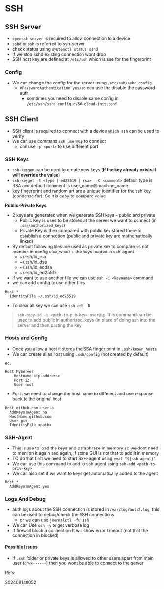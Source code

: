 # SSH

## SSH Server
- `openssh-server` is required to allow connection to a device
- `sshd` or `ssh` is referred to ssh-server
- check status using `systemctl status sshd`
- If we stop sshd existing connection wont drop
- SSH host key are defined at `/etc/ssh` which is use for the fingerprint 

### Config
- We can change the config for the server using `/etc/ssh/sshd_config`
    - `#PasswordAuthentication yes/no` can use the disable the password auth
        - somtimes you need to disable same config in `/etc/ssh/sshd_config.d/50-cloud-init.conf`

## SSH Client
- SSH client is required to connect with a device `which ssh` can be used to verify
- We can use command `ssh user@ip` to connect
    - can use `-p <port>` to use different port

### SSH Keys
- `ssh-keygen` can be used to create new keys (**If the key already exists it will override the value**)
- `ssh-keyget -t <type | ed25519 | rsa>  -C <comment>` default type is RSA and default comment is user_name@machine_name
- key fingerprint and random art are a unique identifier for the ssh key (condense for), So it is easy to compare value

**Public-Private Keys**
- 2 keys are generated when we generate SSH keys - public and private
    - Public Key is used to be stored at the server we want to connect (in `.ssh/authorized_keys`)
    - Private Key is then compared with public key stored there to establish a connection (public and private key are mathematically linked)
- By default following files are used as private key to compare (is not mention in config else_wise) + the keys loaded in ssh-agent 
    - ~/.ssh/id_rsa
    - ~/.ssh/id_dsa
    - ~/.ssh/id_ecdsa
    - ~/.ssh/id_ed25519
- if we want to use another file we can use `ssh -i <keyname>` command
- we can add config to use other files
```
Host *
  IdentityFile ~/.ssh/id_ed25519
```

- To clear all key we can use `ssh-add -D`

> `ssh-copy-id -i <path-to-pub-key> user@ip` This command can be used to add public in authorized_keys (in place of doing ssh into the server and then pasting the key)

### Hosts and Config
- Once you allow a host it stores the SSA finger print in `.ssh/known_hosts`
- We can create alias host using `.ssh/config` (not created by default)
```
eg.

Host MyServer
    Hostname <ip-address>
    Port 22
    User root
```
- For it we need to change the host name to different and use response back to the original host
```
Host github.com-user-a
  AddKeysToAgent no
  HostName github.com
  User git
  IdentityFile <path>
```

### SSH-Agent
- This is use to load the keys and paraphrase in memory so we dont need to mention it again and again, if some GUI is not that to add it in memory
- TO do that first we need to start SSH-agent using `eval "${ssh-agent}"`
- We can use this command to add to ssh agent using `ssh-add <path-to-priv-key>`
- We can also set if we want to keys get automatically added to the agent
```
Host *
  AddKeysToAgent yes
```

### Logs And Debug
- auth logs about the SSH connection is stored in `/var/log/auth2.log`, this can be used to debug/check the SSH connections
    - or we can use `journalctl -fu ssh`
- We can Use `ssh -v` to get verbose log
- If firewall block a connection It will show error timeout (not that the connection in blocked)

#### Possible Issues
- If `.ssh` folder or private keys is allowed to other users apart from main user (`drwx------`) then you wont be able to connect to the server 



Refs: 


202408140052
